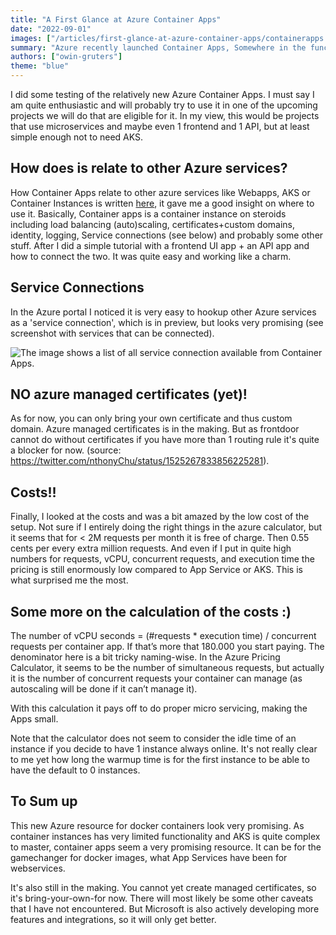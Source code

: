 ```yaml
---
title: "A First Glance at Azure Container Apps"
date: "2022-09-01"
images: ["/articles/first-glance-at-azure-container-apps/containerapps.png"]
summary: "Azure recently launched Container Apps, Somewhere in the function-middle between Container Instances and Kubernetes Services lives this new resource type. This is a journal of a first glance on it."
authors: ["owin-gruters"]
theme: "blue"
---
```


I did some testing of the relatively new Azure Container Apps. I must say I am quite enthusiastic and will probably try to use it in one of the upcoming projects we will do that are eligible for it. In my view, this would be projects that use microservices and maybe even 1 frontend and 1 API, but at least simple enough not to need AKS.

## How does is relate to other Azure services?

How Container Apps relate to other azure services like Webapps, AKS or Container Instances is written [here](https://docs.microsoft.com/en-us/azure/container-apps/compare-options#azure-container-instances), it gave me a good insight on where to use it. Basically, Container apps is a container instance on steroids including load balancing (auto)scaling, certificates+custom domains, identity, logging, Service connections (see below) and probably some other stuff.
After I did a simple tutorial with a frontend UI app + an API app and how to connect the two. It was quite easy and working like a charm.

## Service Connections

In the Azure portal I noticed it is very easy to hookup other Azure services as a 'service connection', which is in preview, but looks very promising (see screenshot with services that can be connected).

![The image shows a list of all service connection available from Container Apps.](/articles/first-glance-at-azure-container-apps/serviceconnections.png)

## NO azure managed certificates (yet)!

As for now, you can only bring your own certificate and thus custom domain. Azure managed certificates is in the making. But as frontdoor cannot do without certificates if you have more than 1 routing rule it's quite a blocker for now. (source: https://twitter.com/nthonyChu/status/1525267833856225281).

## Costs!!

Finally, I looked at the costs and was a bit amazed by the low cost of the setup. Not sure if I entirely doing the right things in the azure calculator, but it seems that for \< 2M requests per month it is free of charge. Then 0.55 cents per every extra million requests. And even if I put in quite high numbers for requests, vCPU, concurrent requests, and execution time the pricing is still enormously low compared to App Service or AKS. This is what surprised me the most.

## Some more on the calculation of the costs :)

The number of vCPU seconds = (#requests \* execution time) / concurrent requests per container app. If that’s more that 180.000 you start paying.
The denominator here is a bit tricky naming-wise. In the Azure Pricing Calculator, it seems to be the number of simultaneous requests, but actually it is the number of concurrent requests your container can manage (as autoscaling will be done if it can’t manage it).

With this calculation it pays off to do proper micro servicing, making the Apps small.

Note that the calculator does not seem to consider the idle time of an instance if you decide to have 1 instance always online. It's not really clear to me yet how long the warmup time is for the first instance to be able to have the default to 0 instances.

## To Sum up

This new Azure resource for docker containers look very promising. As container instances has very limited functionality and AKS is quite complex to master, container apps seem a very promising resource. It can be for the gamechanger for docker images, what App Services have been for webservices.

It's also still in the making. You cannot yet create managed certificates, so it's bring-your-own-for now. There will most likely be some other caveats that I have not encountered. But Microsoft is also actively developing more features and integrations, so it will only get better.

